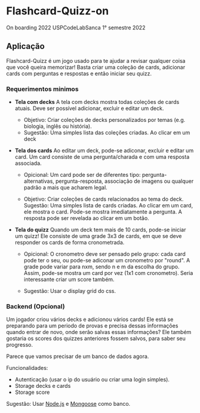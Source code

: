 # Flashcard-Quizz-on
On boarding 2022 USPCodeLabSanca 1° semestre 2022

## Aplicação
Flashcard-Quizz é um jogo usado para te ajudar a revisar qualquer coisa que você queira memorizar! Basta criar uma coleção de cards, adicionar cards com perguntas e respostas e então iniciar seu quizz. 

### Requerimentos minimos

- **Tela com decks**
A tela com decks mostra todas coleções de cards atuais. Deve ser possível adicionar, excluir e editar um deck.

  - Objetivo: Criar coleções de decks personalizados por temas (e.g. biologia, inglês ou história).
  - Sugestão: Uma simples lista das coleções criadas. Ao clicar em um deck

- **Tela dos cards**
Ao editar um deck, pode-se adiconar, excluir e editar um card. Um card consiste de uma pergunta/charada e com uma resposta associada.

  - Opicional: Um card pode ser de diferentes tipo: pergunta-alternativas, pergunta-resposta, associação de imagens ou qualquer padrão a mais que acharem legal. 

  - Objetivo: Criar coleções de cards relacionados ao tema do deck.
Sugestão: Uma simples lista de cards criadas. Ao clicar em um card, ele mostra o card. Pode-se mostra imediatamente a pergunta. A resposta pode ser revelada ao clicar em um botão.

- **Tela do quizz**
Quando um deck tem mais de 10 cards, pode-se iniciar um quizz! Ele consiste de uma grade 3x3 de cards, em que se deve responder os cards de forma cronometrada.

  - Opicional: O cronometro deve ser pensado pelo grupo: cada card pode ter o seu, ou pode-se adiconar um cronometro por "round". A grade pode variar para nxm, sendo n e m da escolha do grupo. Assim, pode-se mostra um card por vez (1x1 com cronometro). Seria interessante criar um score também. 
  
  - Sugestão: Usar o display grid do css. 

### Backend (Opcional)
Um jogador criou vários decks e adicionou vários cards! Ele está se preparando para um periodo de provas e precisa dessas informações quando entrar de novo, onde serão salvas essas informações? Ele também gostaria os scores dos quizzes anteriores fossem salvos, para saber seu progresso.

Parece que vamos precisar de um banco de dados agora.

Funcionalidades:
- Autenticação (usar o ip do usuário ou criar uma login simples). 
- Storage decks e cards
- Storage score 

Sugestão: Usar [Node.js](https://nodejs.org/en/) e [Mongoose](https://mongoosejs.com/docs/) como banco.
